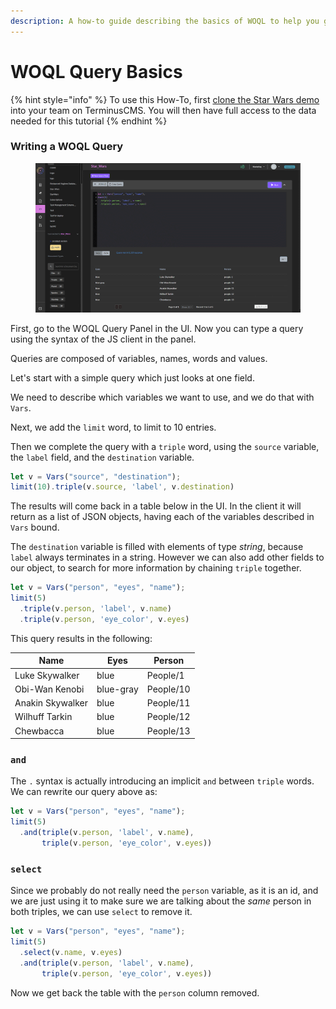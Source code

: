 ```yaml
---
description: A how-to guide describing the basics of WOQL to help you get started querying
---
```


# WOQL Query Basics

{% hint style="info" %}
To use this How-To, first [clone the Star Wars demo](../cloning-a-demo-project.md) into your team on TerminusCMS. You will then have full access to the data needed for this tutorial
{% endhint %}

### Writing a WOQL Query

<figure><img src="../../../.gitbook/assets/how-to-query-woql.png" alt="WOQL query playground in the TerminusCMS dashboard"><figcaption></figcaption></figure>

First, go to the WOQL Query Panel in the UI. Now you can type a query using the syntax of the JS client in the panel.

Queries are composed of variables, names, words and values.

Let's start with a simple query which just looks at one field.

We need to describe which variables we want to use, and we do that with `Vars`.

Next, we add the `limit` word, to limit to 10 entries.

Then we complete the query with a `triple` word, using the `source` variable, the `label` field, and the `destination` variable.

```javascript
let v = Vars("source", "destination");
limit(10).triple(v.source, 'label', v.destination)
```

The results will come back in a table below in the UI. In the client it will return as a list of JSON objects, having each of the variables described in `Vars` bound.

The `destination` variable is filled with elements of type _string_, because `label` always terminates in a string. However we can also add other fields to our object, to search for more information by chaining `triple` together.

```javascript
let v = Vars("person", "eyes", "name");
limit(5)
  .triple(v.person, 'label', v.name)
  .triple(v.person, 'eye_color', v.eyes)
```

This query results in the following:

| Name             | Eyes      | Person    |
| ---------------- | --------- | --------- |
| Luke Skywalker   | blue      | People/1  |
| Obi-Wan Kenobi   | blue-gray | People/10 |
| Anakin Skywalker | blue      | People/11 |
| Wilhuff Tarkin   | blue      | People/12 |
| Chewbacca        | blue      | People/13 |

### `and`

The `.` syntax is actually introducing an implicit `and` between `triple` words. We can rewrite our query above as:

```javascript
let v = Vars("person", "eyes", "name");
limit(5)
  .and(triple(v.person, 'label', v.name),
       triple(v.person, 'eye_color', v.eyes))
```

### `select`

Since we probably do not really need the `person` variable, as it is an id, and we are just using it to make sure we are talking about the _same_ person in both triples, we can use `select` to remove it.

```javascript
let v = Vars("person", "eyes", "name");
limit(5)
  .select(v.name, v.eyes)
  .and(triple(v.person, 'label', v.name),
       triple(v.person, 'eye_color', v.eyes))
```

Now we get back the table with the `person` column removed.
